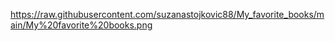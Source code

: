 https://raw.githubusercontent.com/suzanastojkovic88/My_favorite_books/main/My%20favorite%20books.png
